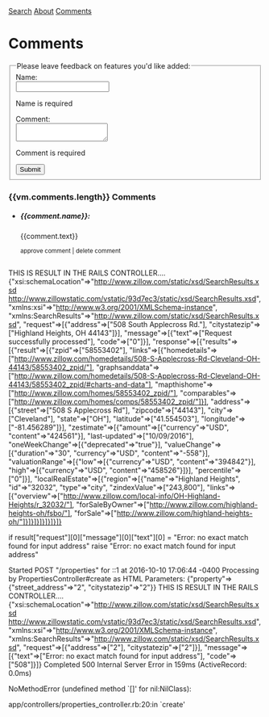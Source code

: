
  <nav class="navbar navbar-default" role="navigation">
    <div class="container">
      <div class="navbar-header">
        <a href="#" class="btn navbar-brand" ui-sref="search">Search</a>
        <a href="#" class="btn navbar-brand" ui-sref="about">About</a>
        <a href="#" class="btn navbar-brand" ui-sref="comments">Comments</a>
      </div>
    </div>
  </nav>

<div class="template">          
    <h1>Comments</h1>

  <div class='row'>
    <div class='column'>
      <div ng-app='app'>
        <div class='comments' ng-controller='CommentsController as vm'>
          <form name="form">
            <fieldset>
              <legend>
              Please leave feedback on features you'd like added:
              </legend>
              <div>
                <label>
                  Name: <br>
                  <input
                    name="name"
                    id="nameInput"
                    require="required"
                    ng-model='name' 
                    type='text'>
                  <div ng-messages="form.name.$error">
                    <p ng-message="required"> Name is required </p>
                  </div>  
                </label>
              </div>
              <div>
                <label>
                  Comment:<br>
                  <textarea 
                    name="text"
                    id="commentText"
                    required="required"
                    ng-model='text'> 
                  </textarea>
                    <div ng-messages="form.text.$error">
                      <p ng-message="required"> Comment is required </p>
                    </div>
                </label>
              </div>
              <div>
                <input class='button' ng-click='vm.submit()' type='submit' value='Submit'>
              </div>
            </fieldset>
          </form>
          <h3>
            {{vm.comments.length}} Comments
          </h3>
          <ul>
            <li ng-repeat='comment in vm.comments'>
              <div class='comment' ng-class='{approved: comment.approved}'>
                <h5>
                  {{comment.name}}:
                </h5>
                <div>
                  {{comment.text}}
                </div>
                <p>
                  <small>
                    <a ng-click='vm.approve(comment)' ng-hide='comment.approved'>
                      approve comment
                      |
                    </a>
                    <a ng-click='vm.drop(comment)'>
                      delete comment
                    </a>
                  </small>
                </p>
              </div>
            </li>
          </ul>
        </div>
      </div>
    </div>
  </div>
</div>


THIS IS RESULT IN THE RAILS CONTROLLER....
{"xsi:schemaLocation"=>"http://www.zillow.com/static/xsd/SearchResults.xsd http://www.zillowstatic.com/vstatic/93d7ec3/static/xsd/SearchResults.xsd", "xmlns:xsi"=>"http://www.w3.org/2001/XMLSchema-instance", "xmlns:SearchResults"=>"http://www.zillow.com/static/xsd/SearchResults.xsd", "request"=>[{"address"=>["508 South Applecross Rd."], "citystatezip"=>["Highland Heights, OH 44143"]}], "message"=>[{"text"=>["Request successfully processed"], "code"=>["0"]}], "response"=>[{"results"=>[{"result"=>[{"zpid"=>["58553402"], "links"=>[{"homedetails"=>["http://www.zillow.com/homedetails/508-S-Applecross-Rd-Cleveland-OH-44143/58553402_zpid/"], "graphsanddata"=>["http://www.zillow.com/homedetails/508-S-Applecross-Rd-Cleveland-OH-44143/58553402_zpid/#charts-and-data"], "mapthishome"=>["http://www.zillow.com/homes/58553402_zpid/"], "comparables"=>["http://www.zillow.com/homes/comps/58553402_zpid/"]}], "address"=>[{"street"=>["508 S Applecross Rd"], "zipcode"=>["44143"], "city"=>["Cleveland"], "state"=>["OH"], "latitude"=>["41.554503"], "longitude"=>["-81.456289"]}], "zestimate"=>[{"amount"=>[{"currency"=>"USD", "content"=>"424561"}], "last-updated"=>["10/09/2016"], "oneWeekChange"=>[{"deprecated"=>"true"}], "valueChange"=>[{"duration"=>"30", "currency"=>"USD", "content"=>"-558"}], "valuationRange"=>[{"low"=>[{"currency"=>"USD", "content"=>"394842"}], "high"=>[{"currency"=>"USD", "content"=>"458526"}]}], "percentile"=>["0"]}], "localRealEstate"=>[{"region"=>[{"name"=>"Highland Heights", "id"=>"32032", "type"=>"city", "zindexValue"=>["243,800"], "links"=>[{"overview"=>["http://www.zillow.com/local-info/OH-Highland-Heights/r_32032/"], "forSaleByOwner"=>["http://www.zillow.com/highland-heights-oh/fsbo/"], "forSale"=>["http://www.zillow.com/highland-heights-oh/"]}]}]}]}]}]}]}


 if result["request"][0]["message"][0]["text"][0] = "Error: no exact match found for input address"
  raise "Error: no exact match found for input address"


Started POST "/properties" for ::1 at 2016-10-10 17:06:44 -0400
Processing by PropertiesController#create as HTML
  Parameters: {"property"=>{"street_address"=>"2", "citystatezip"=>"2"}}
THIS IS RESULT IN THE RAILS CONTROLLER....
{"xsi:schemaLocation"=>"http://www.zillow.com/static/xsd/SearchResults.xsd http://www.zillowstatic.com/vstatic/93d7ec3/static/xsd/SearchResults.xsd", "xmlns:xsi"=>"http://www.w3.org/2001/XMLSchema-instance", "xmlns:SearchResults"=>"http://www.zillow.com/static/xsd/SearchResults.xsd", "request"=>[{"address"=>["2"], "citystatezip"=>["2"]}], "message"=>[{"text"=>["Error: no exact match found for input address"], "code"=>["508"]}]}
Completed 500 Internal Server Error in 159ms (ActiveRecord: 0.0ms)


  
NoMethodError (undefined method `[]' for nil:NilClass):
  
app/controllers/properties_controller.rb:20:in `create'
  
